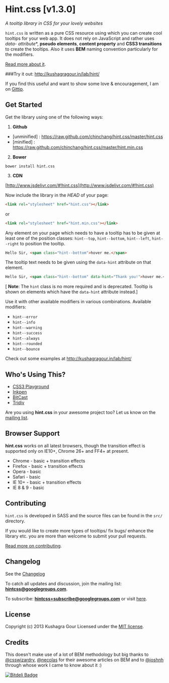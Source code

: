 # Hint.css [v1.3.0]
*A tooltip library in CSS for your lovely websites*

`hint.css` is written as a pure CSS resource using which you can create cool tooltips for your web app. It does not rely on JavaScript and rather uses **data-* attribute**, **pseudo elements**, **content property** and **CSS3 transitions** to create the tooltips. Also it uses **BEM** naming convention particularly for the modifiers.

[Read more about it](http://kushagragour.in/blog/2013/02/years-first-side-project-hint/).

###Try it out:
http://kushagragour.in/lab/hint/

If you find this useful and want to show some love & encouragement, I am on [Gittip](https://www.gittip.com/chinchang/).

## Get Started

Get the library using one of the following ways:

1. **Github**

 - [unminified] : https://raw.github.com/chinchang/hint.css/master/hint.css
 - [minified] : https://raw.github.com/chinchang/hint.css/master/hint.min.css

2. **Bower**

 ```
 bower install hint.css
 ```

3. **CDN**

 [http://www.jsdelivr.com/#!hint.css](http://www.jsdelivr.com/#!hint.css)

Now include the library in the *HEAD* of your page:

```html
<link rel="stylesheet" href="hint.css"></link>
```
or

```html
<link rel="stylesheet" href="hint.min.css"></link>
```

Any element on your page which needs to have a tooltip has to be given at least one of the position classes: `hint--top`, `hint--bottom`, `hint--left`, `hint--right` to position the tooltip.

```html
Hello Sir, <span class="hint--bottom">hover me.</span>
```

The tooltip text needs to be given using the `data-hint` attribute on that element.

```html
Hello Sir, <span class="hint--bottom" data-hint="Thank you!">hover me.</span>
```

[ **Note**: The `hint` class is no more required and is deprecated. Tooltip is shown on elements which have the `data-hint` attribute instead.]

Use it with other available modifiers in various combinations. Available modifiers:
- `hint--error`
- `hint--info`
- `hint--warning`
- `hint--success`
- `hint--always`
- `hint--rounded`
- `hint--bounce`

Check out some examples at http://kushagragour.in/lab/hint/

## Who's Using This?
- [CSS3 Playground](http://playground.webflow.com/)
- [Inkpen](http://inkpen.in/)
- [BitCast](https://www.bitcast.io/)
- [Tridiv](http://tridiv.com/)

Are you using **hint.css** in your awesome project too? Let us know on the [mailing list](mailto:hintcss@googlegroups.com).

## Browser Support
**hint.css** works on all latest browsers, though the transition effect is supported only on IE10+, Chrome 26+ and FF4+ at present.

- Chrome - basic + transition effects
- Firefox - basic + transition effects
- Opera - basic
- Safari - basic
- IE 10+ - basic + transition effects
- IE 8 & 9 - basic


## Contributing
`hint.css` is developed in SASS and the source files can be found in the `src/` directory.

If you would like to create more types of tooltips/ fix bugs/ enhance the library etc. you are more than welcome to submit your pull requests.

[Read more on contributing](./CONTRIBUTING.md).

## Changelog
See the [Changelog](https://github.com/chinchang/hint.css/wiki/Changelog)

To catch all updates and discussion, join the mailing list: **hintcss@googlegroups.com**.

To subscribe: **hintcss+subscribe@googlegroups.com** or visit [here](https://groups.google.com/forum/?fromgroups=#!forum/hintcss).

## License
Copyright (c) 2013 Kushagra Gour
Licensed under the [MIT license](http://opensource.org/licenses/MIT).

## Credits
This doesn't make use of a lot of BEM methodology but big thanks to [@csswizardry](https://twitter.com/csswizardry), [@necolas](https://twitter.com/necolas) for their awesome articles on BEM and to [@joshnh](https://twitter.com/_joshnh) through whose work I came to know about it :)


[![Bitdeli Badge](https://d2weczhvl823v0.cloudfront.net/glix/csstooltip/trend.png)](https://bitdeli.com/free "Bitdeli Badge")

